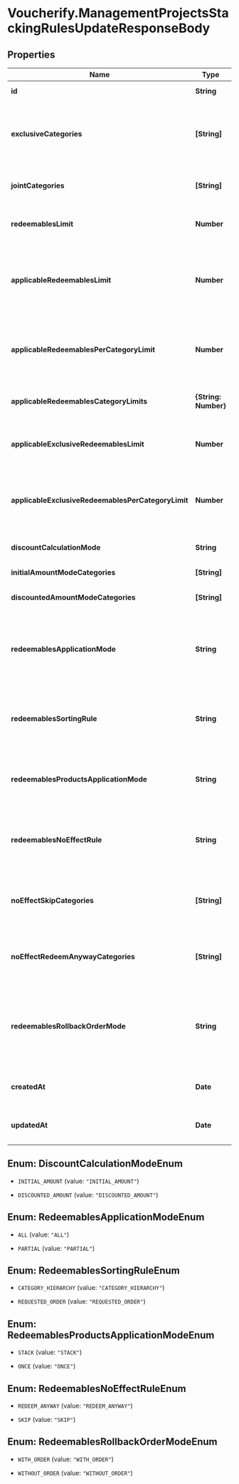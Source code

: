 # Voucherify.ManagementProjectsStackingRulesUpdateResponseBody

## Properties

Name | Type | Description | Notes
------------ | ------------- | ------------- | -------------
**id** | **String** | The unique identifier of the stacking rules. | [optional] 
**exclusiveCategories** | **[String]** | Lists the IDs of exclusive categories. A redeemable from a campaign with an exclusive category is the only redeemable to be redeemed when applied with redeemables from other campaigns unless these campaigns are exclusive or joint. | [optional] 
**jointCategories** | **[String]** | Lists the IDs of the joint categories. A campaign with a joint category is always applied regardless of the exclusivity of other campaigns. | [optional] 
**redeemablesLimit** | **Number** | Defines how many redeemables can be sent in one request. Note: more redeemables means more processing time. | [optional] 
**applicableRedeemablesLimit** | **Number** | Defines how many redeemables can be applied in one request. The number must be less than or equal to &#x60;redeemables_limit&#x60;. For example, a user can select 30 discounts but only 5 will be applied to the order and the remaining will be &#x60;SKIPPED&#x60; according to the &#x60;redeemables_sorting_rule&#x60;. | [optional] 
**applicableRedeemablesPerCategoryLimit** | **Number** | Defines how many redeemables with the same category can be applied in one request. The number must be less than or equal to &#x60;applicable_redeemables_limit&#x60;. The ones above the limit will be &#x60;SKIPPED&#x60; according to the &#x60;redeemables_sorting_rule&#x60;. | [optional] 
**applicableRedeemablesCategoryLimits** | **{String: Number}** | Lists categories by category IDs (keys) and defines their limits (values) of applicable redeemables that belong to campaigns with that category. | [optional] 
**applicableExclusiveRedeemablesLimit** | **Number** | Defines how many redeemables with an assigned exclusive category can be applied in one request. The ones above the limit will be &#x60;SKIPPED&#x60; according to the &#x60;redeemables_sorting_rule&#x60;. | [optional] 
**applicableExclusiveRedeemablesPerCategoryLimit** | **Number** | Defines how many redeemables with an assigned exclusive category can be applied in one request. The ones above the limit will be &#x60;SKIPPED&#x60; according to the &#x60;redeemables_sorting_rule&#x60;. The number must be less than or equal to &#x60;applicable_exclusive_redeemables_limit&#x60;. | [optional] 
**discountCalculationMode** | **String** | Defines if the discounts are applied by taking into account the initial order amount or the discounted order amount. | [optional] 
**initialAmountModeCategories** | **[String]** | Lists the IDs of the categories that apply a discount based on the initial amount. | [optional] 
**discountedAmountModeCategories** | **[String]** | Lists the IDs of the categories that apply a discount based on the discounted amount. | [optional] 
**redeemablesApplicationMode** | **String** | Defines the application mode for redeemables. &#x60;\&quot;ALL\&quot;&#x60; means that all redeemables must be validated for the redemption to be successful. &#x60;\&quot;PARTIAL\&quot;&#x60; means that only those redeemables that can be validated will be redeemed. The redeemables that fail validaton will be skipped. | [optional] 
**redeemablesSortingRule** | **String** | Defines redeemables sorting rule. &#x60;CATEGORY_HIERARCHY&#x60; means that redeemables are applied oaccording to the category priority. &#x60;REQUESTED_ORDER&#x60; means that redeemables are applied in the sequence provided in the request. | [optional] 
**redeemablesProductsApplicationMode** | **String** | Defines redeemables products application mode. &#x60;STACK&#x60; means that multiple discounts can be applied to a product. &#x60;ONCE&#x60; means that only one discount can be applied to the same product. | [optional] 
**redeemablesNoEffectRule** | **String** | Defines redeemables no effect rule. &#x60;REDEEM_ANYWAY&#x60; means that the redeemable will be redeemed regardless of any restrictions or conditions in place. &#x60;SKIP&#x60; means that the redeemable will be processed only when an applicable effect is calculated. | [optional] 
**noEffectSkipCategories** | **[String]** | Lists category IDs. Redeemables with a given category are skipped even if the &#x60;redeemables_no_effect_rule&#x60; is set to &#x60;REDEEM_ANYWAY&#x60;. Category IDs can&#39;t overlap with the IDs in &#x60;no_effect_redeem_anyway_categories&#x60;. | [optional] 
**noEffectRedeemAnywayCategories** | **[String]** | Lists category IDs. Redeemables with a given category are redeemed anyway even if the &#x60;redeemables_no_effect_rule&#x60; is set to &#x60;SKIP&#x60;. Category IDs can&#39;t overlap with the IDs in &#x60;no_effect_skip_categories&#x60;. | [optional] 
**redeemablesRollbackOrderMode** | **String** | Defines the rollback mode for the order. &#x60;WITH_ORDER&#x60; is a default setting. The redemption is rolled back together with the data about the order, including related discount values. &#x60;WITHOUT_ORDER&#x60; allows rolling the redemption back without affecting order data, including the applied discount values. | [optional] 
**createdAt** | **Date** | Timestamp representing the date and time when the stacking rules were created. The value for this parameter is shown in the ISO 8601 format. | [optional] 
**updatedAt** | **Date** | Timestamp representing the date and time when the stacking rules were updated. The value for this parameter is shown in the ISO 8601 format. | [optional] 



## Enum: DiscountCalculationModeEnum


* `INITIAL_AMOUNT` (value: `"INITIAL_AMOUNT"`)

* `DISCOUNTED_AMOUNT` (value: `"DISCOUNTED_AMOUNT"`)





## Enum: RedeemablesApplicationModeEnum


* `ALL` (value: `"ALL"`)

* `PARTIAL` (value: `"PARTIAL"`)





## Enum: RedeemablesSortingRuleEnum


* `CATEGORY_HIERARCHY` (value: `"CATEGORY_HIERARCHY"`)

* `REQUESTED_ORDER` (value: `"REQUESTED_ORDER"`)





## Enum: RedeemablesProductsApplicationModeEnum


* `STACK` (value: `"STACK"`)

* `ONCE` (value: `"ONCE"`)





## Enum: RedeemablesNoEffectRuleEnum


* `REDEEM_ANYWAY` (value: `"REDEEM_ANYWAY"`)

* `SKIP` (value: `"SKIP"`)





## Enum: RedeemablesRollbackOrderModeEnum


* `WITH_ORDER` (value: `"WITH_ORDER"`)

* `WITHOUT_ORDER` (value: `"WITHOUT_ORDER"`)




